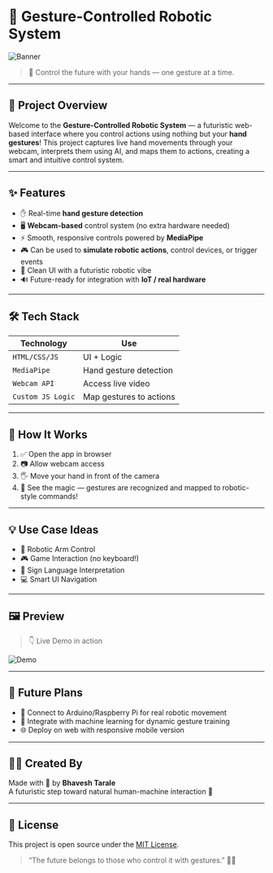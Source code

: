 # 🤖 Gesture-Controlled Robotic System

![Banner](https://media.giphy.com/media/Sr8xDpMwVKOHUWDVRD/giphy.gif)

> 🚀 Control the future with your hands — one gesture at a time.

---

## 🧠 Project Overview

Welcome to the **Gesture-Controlled Robotic System** — a futuristic web-based interface where you control actions using nothing but your **hand gestures**! This project captures live hand movements through your webcam, interprets them using AI, and maps them to actions, creating a smart and intuitive control system.

---

## ✨ Features

- ✋ Real-time **hand gesture detection**
- 🖥️ **Webcam-based** control system (no extra hardware needed)
- ⚡ Smooth, responsive controls powered by **MediaPipe**
- 🎮 Can be used to **simulate robotic actions**, control devices, or trigger events
- 🧪 Clean UI with a futuristic robotic vibe
- 🔊 Future-ready for integration with **IoT / real hardware**

---

## 🛠️ Tech Stack

| Technology | Use |
|------------|-----|
| `HTML/CSS/JS` | UI + Logic |
| `MediaPipe` | Hand gesture detection |
| `Webcam API` | Access live video |
| `Custom JS Logic` | Map gestures to actions |

---

## 🎥 How It Works

1. ✅ Open the app in browser
2. 📷 Allow webcam access
3. 🖐️ Move your hand in front of the camera
4. 🤖 See the magic — gestures are recognized and mapped to robotic-style commands!

---

## 💡 Use Case Ideas

- 🤖 Robotic Arm Control  
- 🎮 Game Interaction (no keyboard!)  
- 🧤 Sign Language Interpretation  
- 💻 Smart UI Navigation  

---

## 🖼️ Preview

> 👇 Live Demo in action

![Demo](https://media.giphy.com/media/l3q2K5jinAlChoCLS/giphy.gif)

---

## 🚧 Future Plans

- 🔌 Connect to Arduino/Raspberry Pi for real robotic movement
- 🧠 Integrate with machine learning for dynamic gesture training
- 🌐 Deploy on web with responsive mobile version

---

## 👨‍💻 Created By

Made with 💙 by **Bhavesh Tarale**  
A futuristic step toward natural human-machine interaction 🚀

---

## 📎 License

This project is open source under the [MIT License](LICENSE).

> “The future belongs to those who control it with gestures.” 🤝🦾

